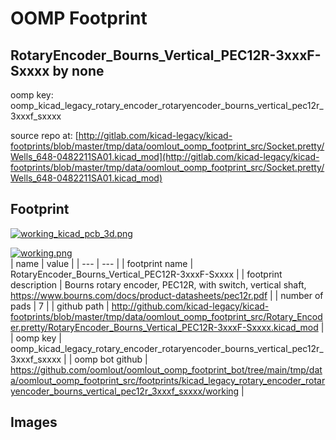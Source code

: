# OOMP Footprint  
## RotaryEncoder_Bourns_Vertical_PEC12R-3xxxF-Sxxxx  by none  
  
oomp key: oomp_kicad_legacy_rotary_encoder_rotaryencoder_bourns_vertical_pec12r_3xxxf_sxxxx  
  
source repo at: [http://gitlab.com/kicad-legacy/kicad-footprints/blob/master/tmp/data/oomlout_oomp_footprint_src/Socket.pretty/Wells_648-0482211SA01.kicad_mod](http://gitlab.com/kicad-legacy/kicad-footprints/blob/master/tmp/data/oomlout_oomp_footprint_src/Socket.pretty/Wells_648-0482211SA01.kicad_mod)  
## Footprint  
  
[![working_kicad_pcb_3d.png](working_kicad_pcb_3d_600.png)](working_kicad_pcb_3d.png)  
  
[![working.png](working_600.png)](working.png)  
| name | value | 
| --- | --- | 
| footprint name | RotaryEncoder_Bourns_Vertical_PEC12R-3xxxF-Sxxxx | 
| footprint description | Bourns rotary encoder, PEC12R, with switch, vertical shaft, https://www.bourns.com/docs/product-datasheets/pec12r.pdf | 
| number of pads | 7 | 
| github path | http://github.com/kicad-legacy/kicad-footprints/blob/master/tmp/data/oomlout_oomp_footprint_src/Rotary_Encoder.pretty/RotaryEncoder_Bourns_Vertical_PEC12R-3xxxF-Sxxxx.kicad_mod | 
| oomp key | oomp_kicad_legacy_rotary_encoder_rotaryencoder_bourns_vertical_pec12r_3xxxf_sxxxx | 
| oomp bot github | https://github.com/oomlout/oomlout_oomp_footprint_bot/tree/main/tmp/data/oomlout_oomp_footprint_src/footprints/kicad_legacy_rotary_encoder_rotaryencoder_bourns_vertical_pec12r_3xxxf_sxxxx/working | 
## Images  
